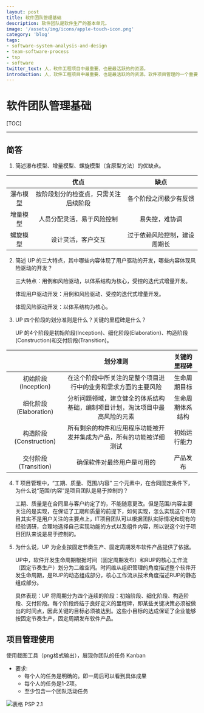 ```yaml
---
layout: post
title: 软件团队管理基础
description: 软件团队是软件生产的基本单元。
image: '/assets/img/icons/apple-touch-icon.png'
category: 'blog'
tags:
- software-system-analysis-and-design
- team-software-process
- tsp
- software
twitter_text: 人，软件工程项目中最重要、也是最活跃的的资源。
introduction: 人，软件工程项目中最重要、也是最活跃的的资源。软件项目管理的一个重要方面的人力资源的组织、分配、以及绩效的评价。
---
```


# 软件团队管理基础

[TOC]

------

## 简答
 1. 简述瀑布模型、增量模型、螺旋模型（含原型方法）的优缺点。

|  | 优点 | 缺点 |
| :-----: | :-----: | :-----: |
| 瀑布模型 | 按阶段划分的检查点，只需关注后续阶段 | 各个阶段之间极少有反馈 |
| 增量模型 | 人员分配灵活，易于风险控制 | 易失控，难协调 |
| 螺旋模型 | 设计灵活，客户交互 | 过于依赖风险控制，建设周期长 |

 2. 简述 UP 的三大特点，其中哪些内容体现了用户驱动的开发，哪些内容体现风险驱动的开发？

    三大特点：用例和风险驱动，以体系结构为核心，受控的迭代式增量开发。

    体现用户驱动开发：用例和风险驱动、受控的迭代式增量开发。

    体现风险驱动开发：以体系结构为核心。

 3. UP 四个阶段的划分准则是什么？关键的里程碑是什么？
    
    UP 的4个阶段是初始阶段(Inception)、细化阶段(Elaboration)、构造阶段(Construction)和交付阶段(Transition)。

|  | 划分准则 | 关键的里程碑 |
| :-----: | :-----: | :-----: |
| 初始阶段(Inception) | 在这个阶段中所关注的是整个项目进行中的业务和需求方面的主要风险 | 生命周期目标 |
| 细化阶段(Elaboration) | 分析问题领域，建立健全的体系结构基础，编制项目计划，淘汰项目中最高风险的元素 | 生命周期体系结构  |
| 构造阶段(Construction) | 所有剩余的构件和应用程序功能被开发并集成为产品，所有的功能被详细测试 | 初始运行能力 |
| 交付阶段(Transition) | 确保软件对最终用户是可用的 | 产品发布 |

 4. T 项目管理中，“工期、质量、范围/内容” 三个元素中，在合同固定条件下，为什么说“范围/内容”是项目团队是易于控制的？

    工期、质量是在合同里与客户约定了的，不能随意更改。但是范围/内容主要关注的是实现，在保证了工期和质量的前提下，如何实现，怎么实现这个IT项目其实不是用户关注的主要点上，IT项目团队可以根据团队实际情况和现有的经验调研，合理地选择自己实现功能的方式以及组件内容，所以说这个对于项目团队来说是易于控制的。

 5. 为什么说，UP 为企业按固定节奏生产、固定周期发布软件产品提供了依据。

    UP中，软件开发生命周期根据时间（固定周期发布）和RUP的核心工作流（固定节奏生产）划分为二维空间。时间维从组织管理的角度描述整个软件开发生命周期，是RUP的动态组成部分，核心工作流从技术角度描述RUP的静态组成部分。

    具体表现：UP 将周期分为四个连续的阶段：初始阶段、细化阶段、构造阶段、交付阶段。每个阶段终结于良好定义的里程碑，即某些关键决策必须被做出的时间点，因此关键的目标必须被达到。这些小目标的达成保证了企业能够按固定节奏生产，固定周期发布软件产品。


## 项目管理使用
 使用截图工具（png格式输出），展现你团队的任务 Kanban
 - 要求: 
    - 每个人的任务是明确的。即一周后可以看到具体成果
    - 每个人的任务是1-2项。
    - 至少包含一个团队活动任务

 ![表格 PSP 2.1](/assets/img/icons/apple-touch-icon.png)
